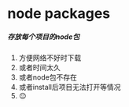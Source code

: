 # node packages

##### 存放每个项目的node包
1. 方便网络不好时下载
2. 或者时间太久
3. 或者node包不存在
4. 或者install后项目无法打开等情况
5. :pensive:


